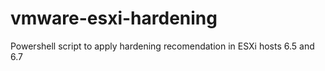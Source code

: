 # vmware-esxi-hardening
Powershell script to apply hardening recomendation in ESXi hosts  6.5 and 6.7
